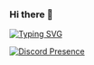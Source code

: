 ### Hi there 👋

[![Typing SVG](https://readme-typing-svg.herokuapp.com?font=Fira+Code&pause=1000&color=F70000&width=435&lines=Kocaka+se+pravi+na+developer;Phoenix+Scripts)](https://git.io/typing-svg)

[![Discord Presence](https://lanyard.cnrad.dev/api/703985319774650489)](https://discord.com/users/703985319774650489)
